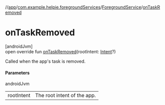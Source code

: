//[app](../../../index.md)/[com.example.helpie.foregroundServices](../index.md)/[ForegroundService](index.md)/[onTaskRemoved](on-task-removed.md)

# onTaskRemoved

[androidJvm]\
open override fun [onTaskRemoved](on-task-removed.md)(rootIntent: [Intent](https://developer.android.com/reference/kotlin/android/content/Intent.html)?)

Called when the app's task is removed.

#### Parameters

androidJvm

| | |
|---|---|
| rootIntent | The root intent of the app. |
